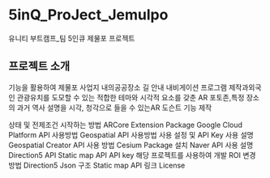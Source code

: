 # 5inQ_ProJect_Jemulpo
유니티 부트캠프_팀 5인큐 제물포 프로젝트

## 프로젝트 소개
기능을 활용하여 제물포 사업지 내의공공장소 길 안내 내비게이션 프로그램 제작과외국인 관광유치를 도모할 수 있는 적합한 테마와
시각적 요소를 갖춘 AR 포토존,특정 장소의 과거 역사 설명을 시각, 청각으로 들을 수 있는AR 도슨트 기능 제작

상태 및 전제조건
시작하는 방법
ARCore Extension Package
Google Cloud Platform API 사용방법
Geospatial API 사용방법
사용 설정 및 API Key 사용 설명
Geospatial Creator API 사용 방법
Cesium Package 설치
Naver API 사용 설명
Direction5 API
Static map API
API key
해당 프로젝트를 사용하여 개발 
ROI 변경 방법
Direction5 Json 구조
Static map API 링크
License
